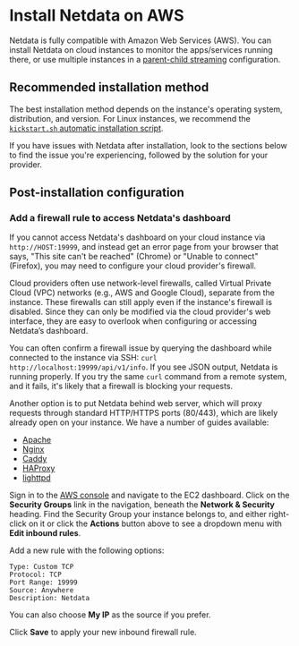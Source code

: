 # Install Netdata on AWS

Netdata is fully compatible with Amazon Web Services (AWS).
You can install Netdata on cloud instances to monitor the apps/services running there, or use multiple instances in a [parent-child streaming](/src/streaming/README.md) configuration.

## Recommended installation method

The best installation method depends on the instance's operating system, distribution, and version. For Linux instances, we recommend the [`kickstart.sh` automatic installation script](/packaging/installer/methods/kickstart.md).

If you have issues with Netdata after installation, look to the sections below to find the issue you're experiencing, followed by the solution for your provider.

## Post-installation configuration

### Add a firewall rule to access Netdata's dashboard

If you cannot access Netdata's dashboard on your cloud instance via `http://HOST:19999`, and instead get an error page
from your browser that says, "This site can't be reached" (Chrome) or "Unable to connect" (Firefox), you may need to configure your cloud provider's firewall.

Cloud providers often use network-level firewalls, called Virtual Private Cloud (VPC) networks (e.g., AWS and Google Cloud), separate from the instance. These firewalls can still apply even if the instance's firewall is disabled. Since they can only be modified via the cloud provider's web interface, they are easy to overlook when configuring or accessing Netdata’s dashboard.

You can often confirm a firewall issue by querying the dashboard while connected to the instance via SSH: `curl
http://localhost:19999/api/v1/info`. If you see JSON output, Netdata is running properly. If you try the same `curl`
command from a remote system, and it fails, it's likely that a firewall is blocking your requests.

Another option is to put Netdata behind web server, which will proxy requests through standard HTTP/HTTPS ports
(80/443), which are likely already open on your instance. We have a number of guides available:

- [Apache](/docs/netdata-agent/configuration/running-the-netdata-agent-behind-a-reverse-proxy/Running-behind-apache.md)
- [Nginx](/docs/netdata-agent/configuration/running-the-netdata-agent-behind-a-reverse-proxy/Running-behind-nginx.md)
- [Caddy](/docs/netdata-agent/configuration/running-the-netdata-agent-behind-a-reverse-proxy/Running-behind-caddy.md)
- [HAProxy](/docs/netdata-agent/configuration/running-the-netdata-agent-behind-a-reverse-proxy/Running-behind-haproxy.md)
- [lighttpd](/docs/netdata-agent/configuration/running-the-netdata-agent-behind-a-reverse-proxy/Running-behind-lighttpd.md)

Sign in to the [AWS console](https://console.aws.amazon.com/) and navigate to the EC2 dashboard. Click on the **Security
Groups** link in the navigation, beneath the **Network & Security** heading. Find the Security Group your instance
belongs to, and either right-click on it or click the **Actions** button above to see a dropdown menu with **Edit
inbound rules**.

Add a new rule with the following options:

```text
Type: Custom TCP
Protocol: TCP
Port Range: 19999
Source: Anywhere
Description: Netdata
```

You can also choose **My IP** as the source if you prefer.

Click **Save** to apply your new inbound firewall rule.
<!--stackedit_data:
eyJoaXN0b3J5IjpbNzQzNDc4Mzk3XX0=
-->